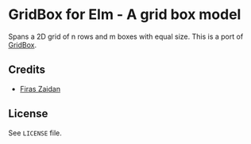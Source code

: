 # GridBox for Elm - A grid box model

Spans a 2D grid of n rows and m boxes with equal size. This is a port of [GridBox](https://github.com/zaidan/gridbox).

## Credits

 * [Firas Zaidan](https://github.com/zaidan)

## License

See `LICENSE` file.
